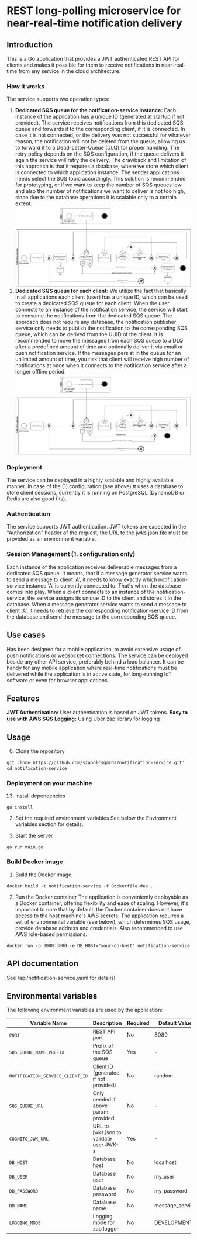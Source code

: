 # REST long-polling microservice for near-real-time notification delivery

## Introduction
This is a Go application that provides a JWT authenticated REST API for clients and makes
it possible for them to receive notifications in near-real-time from any service in the
cloud architecture.

### How it works
The service supports two operation types:
1. <b>Dedicated SQS queue for the notification-service instance:</b> Each instance of the application has a unique ID (generated at startup if not provided).
The service receives notifications from this dedicated SQS queue and forwards it to the corresponding client, if it is connected.
In case it is not connected, or the delivery was not successful for whatever reason, the notification will not be deleted from the queue,
allowing us to forward it to a Dead-Letter-Queue (DLQ) for proper handling. The retry policy depends on the SQS configuration,
if the queue delivers it again the service will retry the delivery.
The drawback and limitation of this approach is that it requires a database, where we store which client is connected to which application instance.
The sender applications needs select the SQS topic accordingly. 
This solution is recommended for prototyping, or if we want to keep the number of SQS queues low and also the number of notifications we want to deliver is not too high, since 
due to the database operations it is scalable only to a certain extent.
![service-queue-flow.png](service-queue-flow.png)
2. <b>Dedicated SQS queue for each client:</b> We utilize the fact that basically in all applications each client (user) has a unique ID, which can be used to create 
a dedicated SQS queue for each client. When the user connects to an instance of the notification service, the service will start to consume the notifications from the dedicated SQS queue.
The approach does not require any database, the notification publisher service only needs to publish the notification to the corresponding SQS queue, which can be derived from the UUID of the client.
It is recommended to move the messages from each SQS queue to a DLQ after a predefined amount of time and optionally deliver it via email or push notification service. If the messages persist
in the queue for an unlimited amount of time, you risk that client will receive high number of notifications at once when it connects to the notification service after a longer offline period.
![user-queue-flow.png](user-queue-flow.png)

### Deployment
The service can be deployed in a highly scalable and highly available manner.
In case of the (1) configuration (see above) tt uses a database to store client sessions, 
currently it is running on PostgreSQL (DynamoDB or Redis are also good fits).

### Authentication
The service supports JWT authentication. JWT tokens are expected in the "Authorization" header of the request,
the URL to the jwks.json file must be provided as an environment variable.

### Session Management (1. configuration only) 
Each instance of the application receives deliverable messages from a dedicated SQS queue. It means, that if a message generator
service wants to send a message to client 'A', it needs to know exactly which notification-service instance 'A' is currently connected to.
That's when the database comes into play. When a client connects to an instance of the notification-service, the service assigns its 
unique ID to the client and stores it in the database. When a message generator service wants to send a message to client 'A', it needs to 
retrieve the corresponding notification-service ID from the database and send the message to the corresponding SQS queue.

## Use cases
Has been designed for a mobile application, to avoid extensive usage of push notifications or websocket connections. The service can be deployed beside any other API
service, preferably behind a load balancer. It can be handy for any mobile application where real-time notifications must be delivered while the 
application is in active state, for long-running IoT software or even for browser applications.

## Features
<b>JWT Authentication:</b> User authentication is based on JWT tokens.
<b>Easy to use with AWS SQS</b>
<b>Logging:</b> Using Uber zap library for logging

## Usage
0. Clone the repository
```
git clone https://github.com/szabolcsgarda/notification-service.git'
cd notification-service
```

### Deployment on your machine
13. Install dependencies
```
go install
```

2. Set the required environment variables
   See below the Environment variables section for details.

3. Start the server

```
go run main.go
```

### Build Docker image
1. Build the Docker image
```
docker build -t notification-service -f Dockerfile-dev .
```

2. Run the Docker container
   The application is conveniently deployable as a Docker container, offering flexibility
   and ease of scaling. However, it's important to note that by default, the Docker
   container does not have access to the host machine's AWS secrets. The application requires a
   set of environmental variable (see below), which determines SQS usage, provide database address
   and credentials. Also recommended to use AWS role-based permissions.
```
docker run -p 3000:3000 -e DB_HOST="your-db-host" notification-service
```
## API documentation
See /api/notification-service.yaml for details!

## Environmental variables
The following environment variables are used by the application:

| Variable Name                     | Description                             |Required   |Default Value    |
|-----------------------------------|-----------------------------------------|-----------|-----------------|
| `PORT`                            | REST API port                           | No        | 8080            |
| `SQS_QUEUE_NAME_PREFIX`           | Prefix of the SQS queue                 | Yes       | -               |
| `NOTIFICATION_SERVICE_CLIENT_ID`  | Client ID (generated if not provided)   | No        | random          |
| `SQS_QUEUE_URL`                   | Only needed if above param. provided    | No        | -               |
| `COGNITO_JWK_URL`                 | URL to jwks.json to validate user JWK-s | Yes       | -               |
| `DB_HOST`                         | Database host                           | No        | localhost       |
| `DB_USER`                         | Database user                           | No        | my_user         |
| `DB_PASSWORD`                     | Database password                       | No        | my_password     |
| `DB_NAME`                         | Database name                           | No        | message_service |
| `LOGGING_MODE`                    | Logging mode for zap logger             | No        | DEVELOPMENT     |
